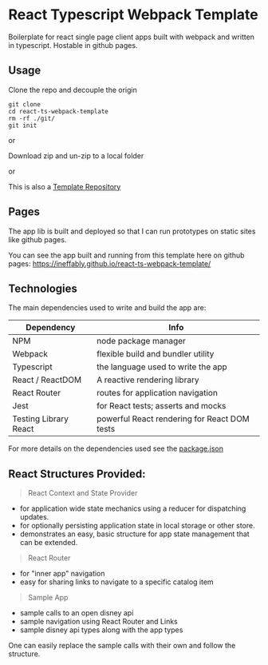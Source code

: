 # React Typescript Webpack Template

Boilerplate for react single page client apps built with webpack and written in typescript. Hostable in github pages.

## Usage

Clone the repo and decouple the origin
```
git clone 
cd react-ts-webpack-template
rm -rf ./git/
git init
```
or

Download zip and un-zip to a local folder

or 

This is also a [Template Repository](https://docs.github.com/en/repositories/creating-and-managing-repositories/creating-a-template-repository#about-template-repositories)

## Pages

The app lib is built and deployed so that I can run prototypes on static sites like github pages. 

You can see the app built and running from this template here on github pages: 
https://ineffably.github.io/react-ts-webpack-template/


## Technologies

The main dependencies used to write and build the app are:

| Dependency | Info |
| ---------- | --- |
| NPM | node package manager |
| Webpack | flexible build and bundler utility |
| Typescript | the language used to write the app |
| React / ReactDOM | A reactive rendering library |
| React Router | routes for application navigation |
| Jest | for React tests; asserts and mocks |
| Testing Library React | powerful React rendering for React DOM tests |

For more details on the dependencies used see the [package.json](./package.json)

## React Structures Provided:

> React Context and State Provider 
- for application wide state mechanics using a reducer for dispatching updates.
- for optionally persisting application state in local storage or other store.
- demonstrates an easy, basic structure for app state management that can be extended.

> React Router
- for "inner app" navigation
- easy for sharing links to navigate to a specific catalog item

> Sample App
- sample calls to an open disney api 
- sample navigation using React Router and Links
- sample disney api types along with the app types

One can easily replace the sample calls with their own and follow the structure.  

